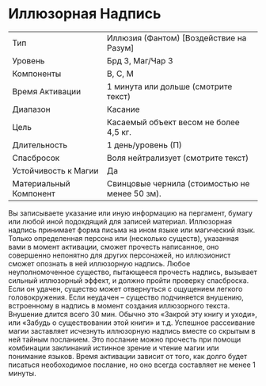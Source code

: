 
# Иллюзорная Надпись
| | |
|---|---|
|Тип|Иллюзия (Фантом) [Воздействие на Разум]|
|Уровень| Брд 3, Маг/Чар 3|
|Компоненты| В, С, М|
|Время Активации| 1 минута или дольше (смотрите текст)|
|Диапазон| Касание|
|Цель| Касаемый объект весом не более 4,5 кг.|
|Длительность| 1 день/уровень (П)|
|Спасбросок| Воля нейтрализует (смотрите текст)|
|Устойчивость к Магии| Да|
|Материальный Компонент| Свинцовые чернила (стоимостью не менее 50 зм).|

Вы записываете указание или иную информацию на пергамент, бумагу или любой иной подохдящий для записей материал. Иллюзорная надпись принимает форма письма на ином языке или магический язык. Только определенная персона или (несколько существ), указанная вами в момент активации, сможет прочесть написанное, оно совершенно непонятно для других персонажей, но иллюзионист сможет опознать в ней иллюзорную надпись. Любое неуполномоченное существо, пытающееся прочесть надпись, вызывает сильный иллюзорный эффект, и должно пройти проверку спасброска. Если он удачен, существо может отвернуться с ощущением легкого головокружения. Если неудачен – существо подчиняется внушению, встроенному в надпись в момент создания иллюзорного текста. Внушение длится всего 30 мин. Обычно это «Закрой эту книгу и уходи», или «Забудь о существовании этой книги» и т.д. Успешное рассеивание магии заставляет исчезнуть иллюзорную надпись вместе со скрытым в ней тайным посланием. Это послание можно прочесть при помощи комбинации заклинаний истинное зрение и чтение магии или понимание языков. Время активации зависит от того, как долго будет писаться необоходимое послание, но оно всегда составляет не менее 1 минуты.
